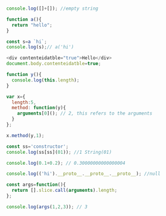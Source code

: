 ```javascript

console.log([]+[]); //empty string

function a(){
  return "hello";
}
```
```javascript
const s=a `hi`;  
console.log(s);// a('hi')

```
```javascript
<div contenteidatble="true">Hello</div>
document.body.contenteidatble=true;
```

```javascript
function y(){
  console.log(this.length);
} 

var x={
  length:5,
  method: function(y){
    arguments[0](); // 2, this refers to the arguments
  }
};

x.method(y,1);
```
```javascript
const ss='constructor';
console.log(ss[ss](01)); //1 String(01)
```

```javascript
console.log(0.1+0.2); // 0.30000000000000004 
```
```javascript
console.log(('hi').__proto__.__proto__.__proto__); //null
```
```javascript
const args=function(){
  return [].slice.call(arguments).length;
};

console.log(args(1,2,3)); // 3

```
